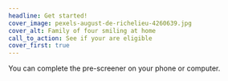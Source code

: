 ```yaml
---
headline: Get started!
cover_image: pexels-august-de-richelieu-4260639.jpg
cover_alt: Family of four smiling at home
call_to_action: See if your are eligible
cover_first: true
---
```

You can complete the pre-screener on your phone or computer.